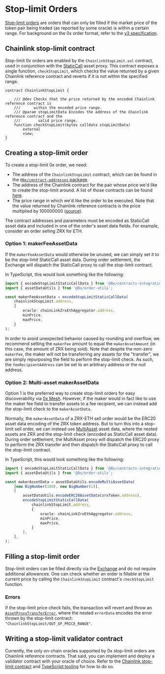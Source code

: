 # Stop-limit Orders
[Stop-limit orders](https://www.investopedia.com/terms/s/stop-limitorder.asp) are orders that can only be filled if the market price of the token pair being traded (as reported by some oracle) is within a certain range.
For background on the 0x order format, refer to the [v3 specification](https://github.com/0xProject/0x-protocol-specification/blob/master/v3/v3-specification.md#orders).

## Chainlink stop-limit contract
Stop-limit 0x orders are enabled by the `ChainlinkStopLimit.sol` contract, used in conjunction with the [StaticCall](https://github.com/0xProject/0x-protocol-specification/blob/master/asset-proxy/static-call-proxy.md) asset proxy.
This contract exposes a single function, `checkStopLimit`, which checks the value returned by a given Chainlink reference contract and reverts if it is not within the specified range.

```solidity
contract ChainlinkStopLimit {

    /// @dev Checks that the price returned by the encoded Chainlink reference contract is
    ///      within the encoded price range.
    /// @param stopLimitData Encodes the address of the Chainlink reference contract and the
    ///        valid price range.
    function checkStopLimit(bytes calldata stopLimitData)
        external
        view;
}
```

## Creating a stop-limit order
To create a stop-limit 0x order, we need:
- The address of the `ChainlinkStopLimit` contract, which can be found in the [`@0x/contract-addresses` package](https://www.npmjs.com/package/@0x/contract-addresses).
- The address of the Chainlink contract for the pair whose price we'd like to create the stop-limit around. A list of those contracts can be found [here](https://feeds.chain.link/).
- The price range in which we'd like the order to be executed. Note that the value returned by Chainlink reference contracts is the price multiplied by 100000000 ([source](https://docs.chain.link/docs/using-chainlink-reference-contracts#section-live-reference-data-contracts-ethereum-mainnet)).

The contract addresses and parameters must be encoded as StaticCall asset data and included in one of the order's asset data fields.
For example, consider an order selling ZRX for ETH.

### Option 1: makerFeeAssetData

If the `makerFeeAssetData` would otherwise be unused, we can simply set it to be the stop-limit StaticCall asset data.
During order settlement, the Exchange will dispatch the StaticCall proxy to call the stop-limit contract.

In TypeScript, this would look something like the following:
```typescript
import { encodeStopLimitStaticCallData } from '@0x/contracts-integrations';
import { assetDataUtils } from '@0x/order-utils';

const makerFeeAssetData = encodeStopLimitStaticCallData(
    chainlinkStopLimit.address,
    {
        oracle: chainLinkZrxEthAggregator.address,
        minPrice,
        maxPrice,
    }
);

```

In order to avoid unexpected behavior caused by rounding and overflow, we recommend setting the `makerFee` amount to equal the `makerAssetAmount` (in this case, the amount of ZRX being sold).
Note that despite the non-zero `makerFee`, the maker will not be transferring any assets for the "transfer", we are simply repurposing the field to perform the stop-limit check.
As such, the `feeRecipientAddress` can be set to an arbitrary address or the null address.

### Option 2: Multi-asset makerAssetData

Option 1 is the preferred way to create stop-limit orders for easy discoverability via [0x Mesh](https://github.com/0xProject/0x-mesh).
However, if the maker would in fact like to use the maker fee field to transfer assets to a fee recipient, we can instead add the stop-limit check to the `makerAssetData`.

Normally, the `makerAssetData` of a ZRX-ETH sell order would be the ERC20 asset data encoding of the ZRX token address.
But to turn this into a stop-limit sell order, we can instead use [MultiAsset](https://github.com/0xProject/0x-protocol-specification/blob/master/asset-proxy/multi-asset-proxy.md) asset data, where the nested assets are ZRX and the stop-limit check (encoded as StaticCall asset data).
During order settlement, the MultiAsset proxy will dispatch the ERC20 proxy to perform the ZRX transfer and then dispatch the StaticCall proxy to call the stop-limit contract.

In TypeScript, this would look something like the following:
```typescript
import { encodeStopLimitStaticCallData } from '@0x/contracts-integrations';
import { assetDataUtils } from '@0x/order-utils';

const makerAssetData = assetDataUtils.encodeMultiAssetData(
    [new BigNumber(100), new BigNumber(1)],
    [
        assetDataUtils.encodeERC20AssetData(zrxToken.address),
        encodeStopLimitStaticCallData(
            chainlinkStopLimit.address,
            {
                oracle: chainLinkZrxEthAggregator.address,
                minPrice,
                maxPrice,
            }
        ),
    ],
);
```

## Filling a stop-limit order
Stop-limit orders can be filled directly via the [Exchange](https://github.com/0xProject/0x-protocol-specification/blob/master/v3/v3-specification.md#exchange) and do not require additional allowances. One can check whether an order is fillable at the current price by calling the `ChainlinkStopLimit` contract's `checkStopLimit` function.

### Errors
If the stop-limit price check fails, the transaction will revert and throw an [`AssetProxyTransferError`](https://github.com/0xProject/0x-protocol-specification/blob/master/v3/v3-specification.md#assetproxytransfererror), where the nested `errorData` encodes the error thrown by the stop-limit contract: `"ChainlinkStopLimit/OUT_OF_PRICE_RANGE"`.

## Writing a stop-limit validator contract
Currently, the only on-chain oracles supported by 0x stop-limit orders are Chainlink reference contracts.
That said, you can implement and deploy a validator contract with your oracle of choice.
Refer to the [Chainlink stop-limit contract](https://github.com/0xProject/0x-monorepo/blob/development/contracts/integrations/contracts/src/ChainlinkStopLimit.sol) and [TypeScript tooling](https://github.com/0xProject/0x-monorepo/blob/development/contracts/integrations/src/chainlink_utils.ts) for how to do so.
